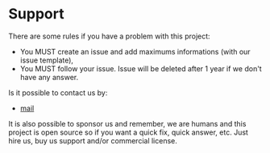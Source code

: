 # Support

There are some rules if you have a problem with this project:

- You MUST create an issue and add maximums informations (with our issue template),
- You MUST follow your issue. Issue will be deleted after 1 year if we don't have any answer.

Is it possible to contact us by:

- [mail](mailto:syliuscookie@alexandre.balmes.co)

It is also possible to sponsor us and remember, we are humans and this project is open source so if you want a quick fix, quick answer, etc. Just hire us, buy us support and/or commercial license.
